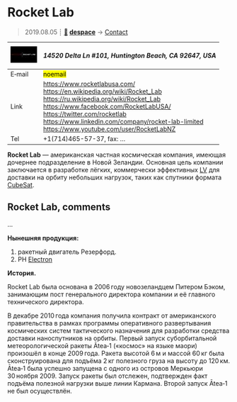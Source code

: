 # Rocket Lab
> 2019.08.05 ┊ **[🚀](../index/index.md) [despace](index.md)** → [Contact](contact.md)

|[![](f/contact/r/rocket_lab_logo1_thumb.jpg)](f/contact/r/rocket_lab_logo1.png)|*14520 Delta Ln #101, Huntington Beach, CA 92647, USA*|
|:--|:--|
|E‑mail| <mark>noemail</mark> |
|Link| <https://www.rocketlabusa.com/><br> <https://en.wikipedia.org/wiki/Rocket_Lab><br> <https://ru.wikipedia.org/wiki/Rocket_Lab><br> <https://www.facebook.com/RocketLabUSA/><br> <https://twitter.com/rocketlab><br> <https://www.linkedin.com/company/rocket-lab-limited><br> <https://www.youtube.com/user/RocketLabNZ> |
|Tel| +1(714)465-57-37, fax: … |

**Rocket Lab** — американская частная космическая компания, имеющая дочернее подразделение в Новой Зеландии. Основная цель компании заключается в разработке лёгких, коммерчески эффективных [LV](lv.md) для доставки на орбиту небольших нагрузок, таких как спутники формата [CubeSat](sc.md).


<p style="page-break-after:always"> </p>

## Rocket Lab, comments

…

**Нынешняя продукция:**

   1. ракетный двигатель Резерфорд.
   1. РН [Electron](electron.md)

**История.**

Rocket Lab была основана в 2006 году новозеландцем Питером Бэком, занимающим пост генерального директора компании и её главного технического директора.

В декабре 2010 года компания получила контракт от американского правительства в рамках программы оперативного развертывания космических систем тактического назначения для разработки средства доставки наноспутников на орбиты. Первый запуск суборбитальной метеорологической ракеты Ātea‑1 («космос» на языке маори) произошёл в конце 2009 года. Ракета высотой 6 м и массой 60 кг была сконструирована для подъёма 2 кг полезного груза на высоту до 120 км. Ātea‑1 была успешно запущена с одного из островов Меркьюри 30 ноября 2009. Запуск ракеты был отслежен, подтвержден факт подъёма полезной нагрузки выше линии Кармана. Второй запуск Ātea‑1 не был осуществлён.

